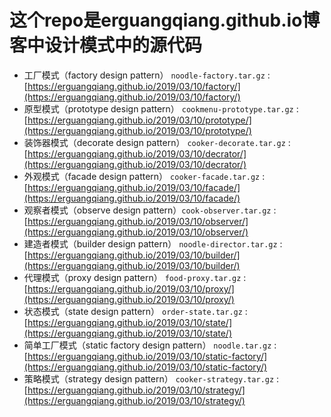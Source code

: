 # 这个repo是erguangqiang.github.io博客中设计模式中的源代码
- 工厂模式（factory design pattern） `noodle-factory.tar.gz` : [https://erguangqiang.github.io/2019/03/10/factory/](https://erguangqiang.github.io/2019/03/10/factory/)
- 原型模式（prototype design pattern） `cookmenu-prototype.tar.gz` : [https://erguangqiang.github.io/2019/03/10/prototype/](https://erguangqiang.github.io/2019/03/10/prototype/)
- 装饰器模式（decorate design pattern） `cooker-decorate.tar.gz` : [https://erguangqiang.github.io/2019/03/10/decrator/](https://erguangqiang.github.io/2019/03/10/decrator/)
- 外观模式（facade design pattern） `cooker-facade.tar.gz` : [https://erguangqiang.github.io/2019/03/10/facade/](https://erguangqiang.github.io/2019/03/10/facade/)
- 观察者模式（observe design pattern）`cook-observer.tar.gz` : [https://erguangqiang.github.io/2019/03/10/observer/](https://erguangqiang.github.io/2019/03/10/observer/)
- 建造者模式（builder design pattern） `noodle-director.tar.gz` : [https://erguangqiang.github.io/2019/03/10/builder/](https://erguangqiang.github.io/2019/03/10/builder/)
- 代理模式（proxy design pattern） `food-proxy.tar.gz` : [https://erguangqiang.github.io/2019/03/10/proxy/](https://erguangqiang.github.io/2019/03/10/proxy/)
- 状态模式（state design pattern） `order-state.tar.gz` : [https://erguangqiang.github.io/2019/03/10/state/](https://erguangqiang.github.io/2019/03/10/state/)
- 简单工厂模式（static factory design pattern） `noodle.tar.gz` : [https://erguangqiang.github.io/2019/03/10/static-factory/](https://erguangqiang.github.io/2019/03/10/static-factory/)
- 策略模式（strategy design pattern） `cooker-strategy.tar.gz` : [https://erguangqiang.github.io/2019/03/10/strategy/](https://erguangqiang.github.io/2019/03/10/strategy/)
